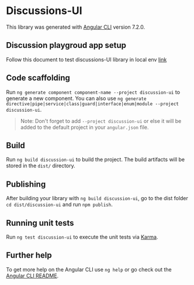 # Discussions-UI

This library was generated with [Angular CLI](https://github.com/angular/angular-cli) version 7.2.0.

## Discussion playgroud app setup

Follow this document to test discussions-UI library in local env [link](https://project-sunbird.atlassian.net/wiki/spaces/SBDES/pages/2269708311/Developer+s+Doc+How+to+set-up+and+use+Discussions-UI+library)

## Code scaffolding

Run `ng generate component component-name --project discussion-ui` to generate a new component. You can also use `ng generate directive|pipe|service|class|guard|interface|enum|module --project discussion-ui`.
> Note: Don't forget to add `--project discussion-ui` or else it will be added to the default project in your `angular.json` file. 

## Build

Run `ng build discussion-ui` to build the project. The build artifacts will be stored in the `dist/` directory.

## Publishing

After building your library with `ng build discussion-ui`, go to the dist folder `cd dist/discussion-ui` and run `npm publish`.

## Running unit tests

Run `ng test discussion-ui` to execute the unit tests via [Karma](https://karma-runner.github.io).

## Further help

To get more help on the Angular CLI use `ng help` or go check out the [Angular CLI README](https://github.com/angular/angular-cli/blob/master/README.md).
